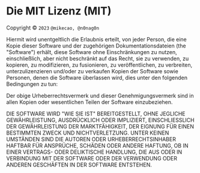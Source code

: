 Die MIT Lizenz (MIT)
=====================

Copyright © `2023` `@mikecao, @n0nag0n`

Hiermit wird unentgeltlich die Erlaubnis erteilt, von jeder Person,
die eine Kopie dieser Software und der zugehörigen Dokumentationsdateien
(the "Software") erhält, diese Software ohne Einschränkungen zu nutzen,
einschließlich, aber nicht beschränkt auf das Recht, sie zu verwenden,
zu kopieren, zu modifizieren, zu fusionieren, zu veröffentlichen,
zu verbreiten, unterzulizenzieren und/oder zu verkaufen
Kopien der Software sowie Personen, denen die Software überlassen wird,
dies unter den folgenden Bedingungen zu tun:

Der obige Urheberrechtsvermerk und dieser Genehmigungsvermerk sind
in allen Kopien oder wesentlichen Teilen der Software einzubeziehen.

DIE SOFTWARE WIRD "WIE SIE IST" BEREITGESTELLT, OHNE JEGLICHE GEWÄHRLEISTUNG,
AUSDRÜCKLICH ODER IMPLIZIERT, EINSCHLIESSLICH DER GEWÄHRLEISTUNG
DER MARKTFÄHIGKEIT, DER EIGNUNG FÜR EINEN BESTIMMTEN ZWECK
UND NICHTVERLETZUNG. UNTER KEINEN UMSTÄNDEN SIND DIE AUTOREN ODER
URHEBERRECHTSINHABER HAFTBAR FÜR ANSPRÜCHE, SCHÄDEN ODER ANDERE HAFTUNG,
OB IN EINER VERTRAGS- ODER DELIKTISCHE HANDLUNG, DIE AUS
ODER IN VERBINDUNG MIT DER SOFTWARE ODER DER VERWENDUNG ODER
ANDEREN GESCHÄFTEN IN DER SOFTWARE ENTSTEHEN.